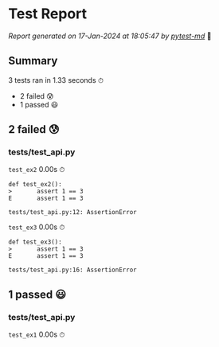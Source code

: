 # Test Report

*Report generated on 17-Jan-2024 at 18:05:47 by [pytest-md]* 📝

[pytest-md]: https://github.com/hackebrot/pytest-md

## Summary

3 tests ran in 1.33 seconds ⏱

- 2 failed 😰
- 1 passed 😃

## 2 failed 😰

### tests/test_api.py

`test_ex2` 0.00s ⏱

```
def test_ex2():
>       assert 1 == 3
E       assert 1 == 3

tests/test_api.py:12: AssertionError
```

`test_ex3` 0.00s ⏱

```
def test_ex3():
>       assert 1 == 3
E       assert 1 == 3

tests/test_api.py:16: AssertionError
```

## 1 passed 😃

### tests/test_api.py

`test_ex1` 0.00s ⏱
